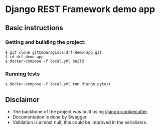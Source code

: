 # Django REST Framework demo app

## Basic instructions

### Getting and building the project:

    $ git clone git@mbaragiola:drf-demo-app.git
    $ cd drf_demo_app
    $ docker-compose -f local.yml build

### Running tests

    $ docker-compose -f local.yml run django pytest

## Disclaimer


- The backbone of the project was built using [django-cookiecutter](https://github.com/pydanny/cookiecutter-django).
- Documentation is done by Swagger.
- Validation is almost null, this could be improved in the serializers.
